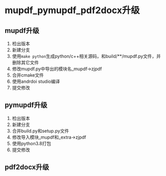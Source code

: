 # mupdf_pymupdf_pdf2docx升级

## mupdf升级

1. 检出版本
2. 新建分支
3. 使用`make python`生成python/c++相关源码，和build/**/mupdf.py文件，并删除其它文件
4. 修改mupdf.py中导出的模块名_mupdf->zjpdf
5. 合并cmake文件
6. 使用andrdoi studio编译
7. 提交修改

## pymupdf升级

1. 检出版本
2. 新建分支
3. 合并build.py和setup.py文件
4. 修改导入模块_mupdf和_extra->zjpdf
5. 使用python3.8打包
6. 提交修改

## pdf2docx升级
